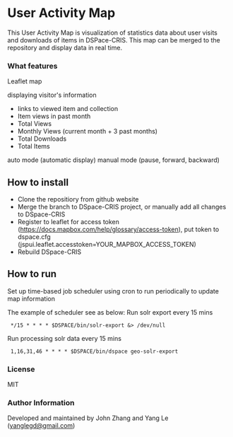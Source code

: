 # User Activity Map
This User Activity Map is visualization of statistics data about user visits and downloads of items in DSPace-CRIS. This map can be merged to the repository and display data in real time. 


### What features
Leaflet map

displaying visitor's information
 * links to viewed item and collection
 * Item views in past month
 * Total Views
 * Monthly Views (current month + 3 past months)
 * Total Downloads
 * Total Items

auto mode (automatic display)
manual mode (pause, forward, backward)


## How to install
 * Clone the repositiory from github website
 * Merge the branch to DSpace-CRIS project, or manually add all changes to DSpace-CRIS
 * Register to leaflet for access token (https://docs.mapbox.com/help/glossary/access-token), put token to dspace.cfg (jspui.leaflet.accesstoken=YOUR_MAPBOX_ACCESS_TOKEN)
 * Rebuild DSpace-CRIS 

## How to run
Set up time-based job scheduler using cron to run periodically to update map information

The example of scheduler see as below:
Run solr export every 15 mins
```
 */15 * * * * $DSPACE/bin/solr-export &> /dev/null
```

Run processing solr data every 15 mins

```
 1,16,31,46 * * * * $DSPACE/bin/dspace geo-solr-export
```

### License

MIT

### Author Information

Developed and maintained by John Zhang and Yang Le (yanglegd@gmail.com)
